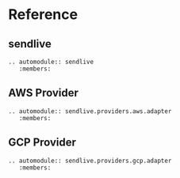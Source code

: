 # Reference

## sendlive

```{eval-rst}
.. automodule:: sendlive
   :members:
```

## AWS Provider

```{eval-rst}
.. automodule:: sendlive.providers.aws.adapter
   :members:
```


## GCP Provider

```{eval-rst}
.. automodule:: sendlive.providers.gcp.adapter
   :members:
```
